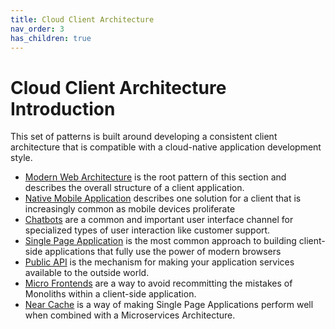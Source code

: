 ```yaml
---
title: Cloud Client Architecture
nav_order: 3
has_children: true
---
```

# Cloud Client Architecture Introduction

This set of patterns is built around developing a consistent client architecture that is compatible with a cloud-native application development style.

+ [Modern Web Architecture](Modern-Web-Architecture.md) is the root pattern of this section and describes the overall structure of a client application.
+ [Native Mobile Application](Native-Mobile-Application.md) describes one solution for a client that is increasingly common as mobile devices proliferate
+ [Chatbots](Chatbot.md) are a common and important user interface channel for specialized types of user interaction like customer support.
+ [Single Page Application](Single-Page-Application.md) is the most common approach to building client-side applications that fully use the power of modern browsers
+ [Public API](Public-API.md) is the mechanism for making your application services available to the outside world.
+ [Micro Frontends](micro-frontends.md) are a way to avoid recommitting the mistakes of Monoliths within a client-side application.
+ [Near Cache](Near-Cache.md) is a way of making Single Page Applications perform well when combined with a Microservices Architecture.
